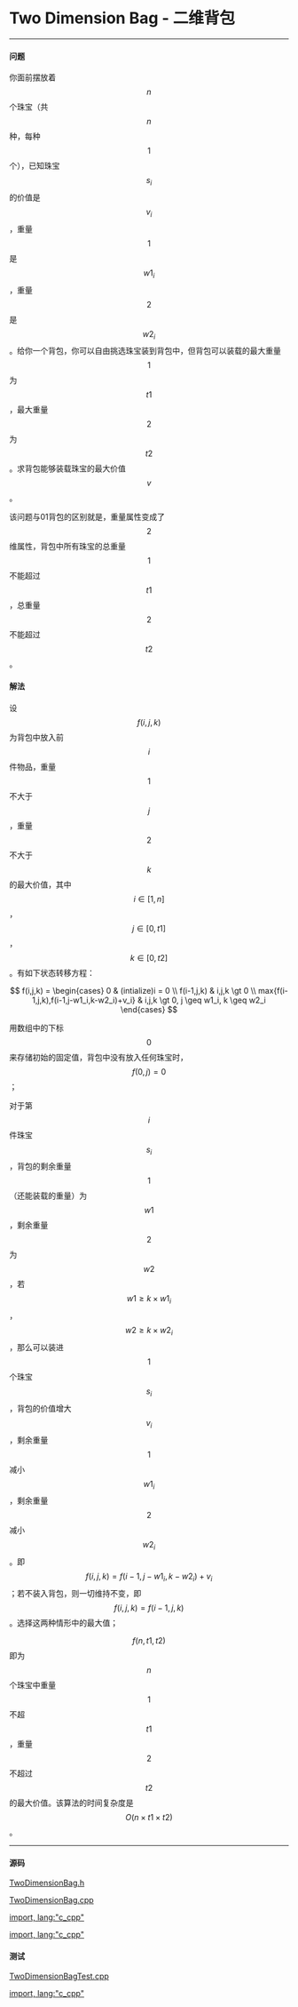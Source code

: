 <script type="text/javascript" src="https://cdnjs.cloudflare.com/ajax/libs/mathjax/2.7.1/MathJax.js?config=TeX-AMS-MML_HTMLorMML"></script>

# Two Dimension Bag - 二维背包

--------

#### 问题

你面前摆放着$$ n $$个珠宝（共$$ n $$种，每种$$ 1 $$个），已知珠宝$$ s_i $$的价值是$$ v_i $$，重量$$ 1 $$是$$ w1_i $$，重量$$ 2 $$是$$ w2_i $$。给你一个背包，你可以自由挑选珠宝装到背包中，但背包可以装载的最大重量$$ 1 $$为$$ t1 $$，最大重量$$ 2 $$为$$ t2 $$。求背包能够装载珠宝的最大价值$$ v $$。

该问题与01背包的区别就是，重量属性变成了$$ 2 $$维属性，背包中所有珠宝的总重量$$ 1 $$不能超过$$ t1 $$，总重量$$ 2 $$不能超过$$ t2 $$。

#### 解法

设$$ f(i,j,k) $$为背包中放入前$$ i $$件物品，重量$$ 1 $$不大于$$ j $$，重量$$ 2 $$不大于$$ k $$的最大价值，其中$$ i \in [1,n] $$，$$ j \in [0,t1] $$，$$ k \in [0,t2] $$。有如下状态转移方程：

$$
f(i,j,k) =
\begin{cases}
0                                           &   (intialize)i = 0 \\
f(i-1,j,k)                                  &   i,j,k \gt 0 \\
max{f(i-1,j,k),f(i-1,j-w1_i,k-w2_i)+v_i}    &   i,j,k \gt 0, j \geq w1_i, k \geq w2_i
\end{cases}
$$

用数组中的下标$$ 0 $$来存储初始的固定值，背包中没有放入任何珠宝时，$$ f(0,j) = 0 $$；

对于第$$ i $$件珠宝$$ s_i $$，背包的剩余重量$$ 1 $$（还能装载的重量）为$$ w1 $$，剩余重量$$ 2 $$为$$ w2 $$，若$$ w1 \geq k \times w1_i $$，$$ w2 \geq k \times w2_i $$，那么可以装进$$ 1 $$个珠宝$$ s_i $$，背包的价值增大$$ v_i $$，剩余重量$$ 1 $$减小$$ w1_i $$，剩余重量$$ 2 $$减小$$ w2_i $$。即$$ f(i,j,k) = f(i-1,j-w1_i,k-w2_i)+v_i $$；若不装入背包，则一切维持不变，即$$ f(i,j,k) = f(i-1,j,k) $$。选择这两种情形中的最大值；

$$ f(n,t1,t2) $$即为$$ n $$个珠宝中重量$$ 1 $$不超$$ t1 $$，重量$$ 2 $$不超过$$ t2 $$的最大价值。该算法的时间复杂度是$$ O(n \times t1 \times t2) $$。

--------

#### 源码

[TwoDimensionBag.h](https://github.com/linrongbin16/Way-to-Algorithm/blob/master/src/DynamicProgramming/BagDP/TwoDimensionBag.h)

[TwoDimensionBag.cpp](https://github.com/linrongbin16/Way-to-Algorithm/blob/master/src/DynamicProgramming/BagDP/TwoDimensionBag.cpp)

[import, lang:"c_cpp"](../../../../src/DynamicProgramming/BagDP/TwoDimensionBag.h)

[import, lang:"c_cpp"](../../../../src/DynamicProgramming/BagDP/TwoDimensionBag.cpp)

#### 测试

[TwoDimensionBagTest.cpp](https://github.com/linrongbin16/Way-to-Algorithm/blob/master/src/DynamicProgramming/BagDP/TwoDimensionBagTest.cpp)

[import, lang:"c_cpp"](../../../../src/DynamicProgramming/BagDP/TwoDimensionBagTest.cpp)
